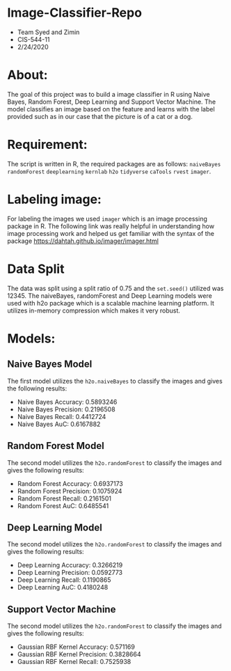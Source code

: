 # Image-Classifier-Repo

- Team Syed and Zimin
- CIS-544-11
- 2/24/2020

# About: 

The goal of this project was to build a image classifier in R using Naive Bayes, Random Forest, Deep Learning and Support Vector Machine. The model classifies an image based on the feature and learns with the label provided such as in our case that the picture is of a cat or a dog.

# Requirement:
The script is written in R, the required packages are as follows: `naiveBayes` `randomForest` `deeplearning` `kernlab` `h2o` `tidyverse` `caTools` `rvest` `imager`.

# Labeling image:
For labeling the images we used `imager` which is an image processing package in R. The following link was really helpful in understanding how image processing work and helped us get familiar with the syntax of the package https://dahtah.github.io/imager/imager.html

# Data Split
The data was split using a split ratio of 0.75 and the `set.seed()` utilized was 12345. The naiveBayes, randomForest and Deep Learning models were used with h2o package which is a scalable machine learning platform. It utilizes in-memory compression which makes it very robust. 

# Models: 
## Naive Bayes Model
The first model utilizes the `h2o.naiveBayes` to classify the images and gives the following results:
- Naive Bayes Accuracy: 0.5893246
- Naive Bayes Precision: 0.2196508
- Naive Bayes Recall: 0.4412724
- Naive Bayes AuC: 0.6167882
## Random Forest Model
The second model utilizes the `h2o.randomForest` to classify the images and gives the following results:
- Random Forest Accuracy: 0.6937173
- Random Forest Precision: 0.1075924
- Random Forest Recall: 0.2161501
- Random Forest AuC: 0.6485541
## Deep Learning Model
The second model utilizes the `h2o.randomForest` to classify the images and gives the following results:
- Deep Learning Accuracy: 0.3266219
- Deep Learning Precision: 0.0592773
- Deep Learning Recall: 0.1190865
- Deep Learning AuC: 0.4180248
## Support Vector Machine
The second model utilizes the `h2o.randomForest` to classify the images and gives the following results:
- Gaussian RBF Kernel Accuracy: 0.571169
- Gaussian RBF Kernel Precision: 0.3828664
- Gaussian RBF Kernel Recall: 0.7525938


